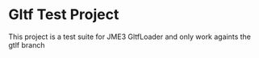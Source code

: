 Gltf Test Project
=============================

This project is a test suite for JME3 GltfLoader and only work againts the gtlf branch



